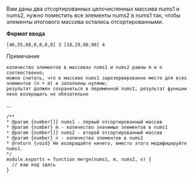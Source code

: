 Вам даны два отсортированных целочисленных массива nums1 и nums2, нужно поместить все элементы nums2 в nums1 так, чтобы элементы итогового массива остались отсортированными.

**Формат ввода**

`[46,55,88,0,0,0,0] 3 [18,29,80,90] 4`

Примечание

    количество элементов в массивах nums1 и nums2 равны m и n соотвественно;
    можно считать, что в массиве nums1 зарезервированно место для всех элементов (n + m) и заполнены нулями;
    результат должен сохраниться в переменной nums1, результат функции явно возвращать не обязательно

...

    /**
    * @param {number[]} nums1 - первый отсортированный массив
    * @param {number} m - количество значимых элементов в nums1
    * @param {number[]} nums2 - второй отсортированный массив
    * @param {number} n - количество элементов в nums2
    * @return {void} Не возвращайте ничего, вместо этого модифицируйте nums1.
    */
    module.exports = function merge(nums1, m, nums2, n) {
      // ваш код здесь
    }